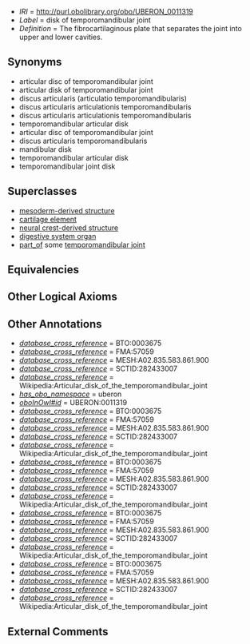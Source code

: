 * *IRI* = http://purl.obolibrary.org/obo/UBERON_0011319
 * *Label* = disk of temporomandibular joint
 * *Definition* = The fibrocartilaginous plate that separates the joint into upper and lower cavities.

## Synonyms

 * articular disc of temporomandibular joint
 * articular disk of temporomandibular joint
 * discus articularis (articulatio temporomandibularis)
 * discus articularis articulationis temporomandibularis
 * discus articularis articulationis temporomandibularis
 * temporomandibular articular disk
 * articular disc of temporomandibular joint
 * discus articularis temporomandibularis
 * mandibular disk
 * temporomandibular articular disk
 * temporomandibular joint disk

## Superclasses

 * [mesoderm-derived structure](../../UBERON/20/UBERON_0004120.md)
 * [cartilage element](../../UBERON/44/UBERON_0007844.md)
 * [neural crest-derived structure](../../UBERON/13/UBERON_0010313.md)
 * [digestive system organ](../../UBERON/65/UBERON_0013765.md)
 * [part_of](../../BFO/50/BFO_0000050.md) some [temporomandibular joint](../../UBERON/00/UBERON_0003700.md)

## Equivalencies


## Other Logical Axioms


## Other Annotations

 * *[database_cross_reference](../../ef/oboInOwl#hasDbXref.md)* = BTO:0003675
 * *[database_cross_reference](../../ef/oboInOwl#hasDbXref.md)* = FMA:57059
 * *[database_cross_reference](../../ef/oboInOwl#hasDbXref.md)* = MESH:A02.835.583.861.900
 * *[database_cross_reference](../../ef/oboInOwl#hasDbXref.md)* = SCTID:282433007
 * *[database_cross_reference](../../ef/oboInOwl#hasDbXref.md)* = Wikipedia:Articular_disk_of_the_temporomandibular_joint
 * *[has_obo_namespace](../../ce/oboInOwl#hasOBONamespace.md)* = uberon
 * *[oboInOwl#id](../../id/oboInOwl#id.md)* = UBERON:0011319
 * *[database_cross_reference](../../ef/oboInOwl#hasDbXref.md)* = BTO:0003675
 * *[database_cross_reference](../../ef/oboInOwl#hasDbXref.md)* = FMA:57059
 * *[database_cross_reference](../../ef/oboInOwl#hasDbXref.md)* = MESH:A02.835.583.861.900
 * *[database_cross_reference](../../ef/oboInOwl#hasDbXref.md)* = SCTID:282433007
 * *[database_cross_reference](../../ef/oboInOwl#hasDbXref.md)* = Wikipedia:Articular_disk_of_the_temporomandibular_joint
 * *[database_cross_reference](../../ef/oboInOwl#hasDbXref.md)* = BTO:0003675
 * *[database_cross_reference](../../ef/oboInOwl#hasDbXref.md)* = FMA:57059
 * *[database_cross_reference](../../ef/oboInOwl#hasDbXref.md)* = MESH:A02.835.583.861.900
 * *[database_cross_reference](../../ef/oboInOwl#hasDbXref.md)* = SCTID:282433007
 * *[database_cross_reference](../../ef/oboInOwl#hasDbXref.md)* = Wikipedia:Articular_disk_of_the_temporomandibular_joint
 * *[database_cross_reference](../../ef/oboInOwl#hasDbXref.md)* = BTO:0003675
 * *[database_cross_reference](../../ef/oboInOwl#hasDbXref.md)* = FMA:57059
 * *[database_cross_reference](../../ef/oboInOwl#hasDbXref.md)* = MESH:A02.835.583.861.900
 * *[database_cross_reference](../../ef/oboInOwl#hasDbXref.md)* = SCTID:282433007
 * *[database_cross_reference](../../ef/oboInOwl#hasDbXref.md)* = Wikipedia:Articular_disk_of_the_temporomandibular_joint
 * *[database_cross_reference](../../ef/oboInOwl#hasDbXref.md)* = BTO:0003675
 * *[database_cross_reference](../../ef/oboInOwl#hasDbXref.md)* = FMA:57059
 * *[database_cross_reference](../../ef/oboInOwl#hasDbXref.md)* = MESH:A02.835.583.861.900
 * *[database_cross_reference](../../ef/oboInOwl#hasDbXref.md)* = SCTID:282433007
 * *[database_cross_reference](../../ef/oboInOwl#hasDbXref.md)* = Wikipedia:Articular_disk_of_the_temporomandibular_joint

## External Comments

